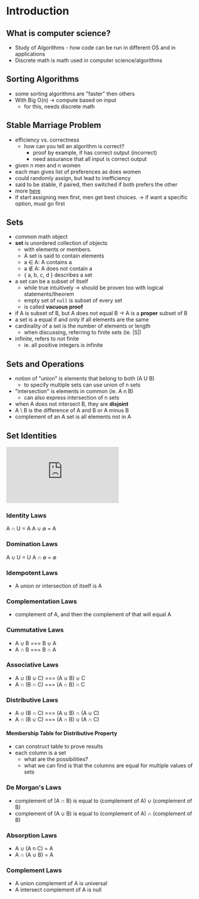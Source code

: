 # Introduction

## What is computer science?
- Study of Algorithms - how code can be run in different OS and in applications
- Discrete math is math used in computer science/algorithms

## Sorting Algorithms
- some sorting algorithms are "faster" then others
- With Big O(n) -> compute based on input
  - for this, needs discrete math

## Stable Marriage Problem
- efficiency vs. correctness
  - how can you tell an algorithm is correct?
    - proof by example, if has correct output (incorrect)
    - need assurance that all input is correct output
-  given n men and n women
  - each man gives list of preferences as does women
  - could randomly assign, but lead to inefficiency
  - said to be stable, if paired, then switched if both prefers the other
  - more [here](https://www.youtube.com/watch?v=Qcv1IqHWAzg)
  - if start assigning men first, men get best choices.
    -> if want a specific option, must go first

## Sets
- common math object
- **set** is unordered collection of objects
  - with elements or members.
  - A set is said to contain elements
  - a ∈ A: A contains a
  - a ∉ A: A does not contain a
  - { a, b, c, d } describes a set
- a set can be a subset of itself
  - while true intuitively -> should be proven too with logical statements/theorem
  - empty set of `null` is subset of every set
  - is called **vacuous proof**
- if A is subset of B, but A does not equal B
  -> A is a **proper** subset of B
- a set is a equal if and only if all elements are the same
- cardinality of a set is the number of elements or length
  - when discussing, referring to finite sets (ie. |S|)
- infinite, refers to not finite
  - ie. all positive integers is infinite

## Sets and Operations
- notion of "union" is elements that belong to both (A U B)
  - to specify multiple sets can use union of n sets
- "intersection" is elements in common (ie. A n B)
  - can also express intersection of n sets
- when A does not intersect B, they are **disjoint**
- A \ B is the difference of A and B or A minus B
- complement of an A set is all elements not in A

## Set Identities

![image of set identities](https://www.ma.utexas.edu/smmg/archive/2012/Moore/Sets_Laws.pdf)

### Identity Laws
A ∩ U = A
A ∪ ∅ = A

### Domination Laws
A ∪ U = U
A ∩ ∅ = ∅

### Idempotent Laws
- A union or intersection of itself is A

### Complementation Laws
- complement of A, and then the complement of that will equal A

### Cummutative Laws
- A ∪ B === B ∪ A
- A ∩ B === B ∩ A

### Associative Laws
- A ∪ (B ∪ C) === (A ∪ B) ∪ C
- A ∩ (B ∩ C) === (A ∩ B) ∩ C

### Distributive Laws
- A ∪ (B ∩ C) === (A ∪ B) ∩ (A ∪ C)
- A ∩ (B ∪ C) === (A ∩ B) ∪ (A ∩ C)

#### Membership Table for Distributive Property
- can construct table to prove results
- each column is a set
  - what are the possibilities?
  - what we can find is that the columns are equal for multiple values of sets

### De Morgan's Laws
- complement of (A ∩ B) is equal to (complement of A) ∪ (complement of B)
- complement of (A ∪ B) is equal to (complement of A) ∩ (complement of B)

### Absorption Laws
- A ∪ (A n C) = A
- A ∩ (A ∪ B) = A

### Complement Laws
- A union complement of A is universal
- A intersect complement of A is null
